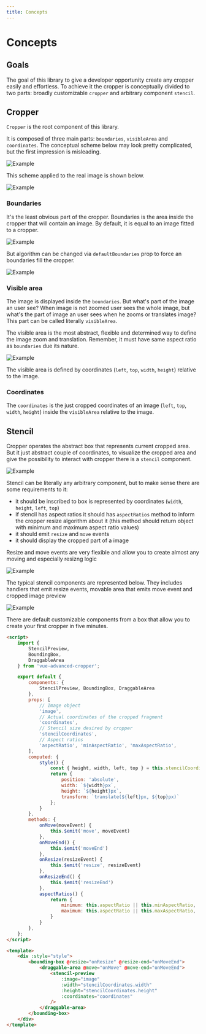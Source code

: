 ```yaml
---
title: Concepts
---
```


# Concepts

## Goals
The goal of this library to give a developer opportunity create any cropper easily and effortless. To achieve it the cropper is conceptually divided to two parts: broadly customizable `cropper` and arbitrary component `stencil`.

## Cropper

`Cropper` is the root component of this library. 

It is composed of three main parts: `boundaries`, `visibleArea` and `coordinates`. The conceptual scheme
below may look pretty complicated, but the first impression is misleading.

![Example](../.vuepress/assets/concepts/example-cropper.svg)

This scheme applied to the real image is shown below.

![Example](../.vuepress/assets/concepts/example-cropper-result.svg)


### Boundaries

It's the least obvious part of the cropper. Boundaries is the area inside the cropper that will contain an image.
By default, it is equal to an image fitted to a cropper.

![Example](../.vuepress/assets/concepts/example-default-boundaries.svg)

But algorithm can be changed via `defaultBoundaries` prop to force an boundaries fill the cropper. 

![Example](../.vuepress/assets/concepts/example-custom-boundaries.svg)

### Visible area

The image is displayed inside the `boundaries`. But what's part of the image an user see? 
When image is not zoomed user sees the whole image, but what's the part of image an user sees when he zooms or translates image? 
This part can be called literally `visibleArea`.

The visible area is the most abstract, flexible and determined way to define the image zoom and translation. Remember,
it must have same aspect ratio as `boundaries` due its nature.

![Example](../.vuepress/assets/concepts/example-visible-area.svg)

The visible area is defined by coordinates (`left`, `top`, `width`, `height`) relative to the image.

### Coordinates

The `coordinates` is the just cropped coordinates of an image (`left`, `top`, `width`, `height`) inside the `visibleArea` relative to the image.


## Stencil

Cropper operates the abstract box that represents current cropped area. But it just abstract couple of coordinates, to visualize the cropped area and give the possibility to interact with cropper there is a `stencil` component.

![Example](../.vuepress/assets/concepts/example-stencil.svg)

Stencil can be literally any arbitrary component, but to make sense there are some requirements to it:
- it should be inscribed to box is represented by coordinates (`width`, `height`, `left`, `top`)
- if stencil has aspect ratios it should has `aspectRatios` method to inform the cropper resize algorithm about it (this method should return object with minimum and maximum aspect ratio values)
- it should emit `resize` and `move` events
- it should display the cropped part of a image

Resize and move events are very flexible and allow you to create almost any moving and especially resizng logic

![Example](../.vuepress/assets/introduction/events.svg)

The typical stencil components are represented below. They includes handlers that emit resize events, movable area that emits move event and cropped image preview

![Example](../.vuepress/assets/home/example-stencil-elements.svg)

There are default customizable components from a box that allow you to create your first cropper in five minutes.

```html
<script>
	import {
		StencilPreview,
		BoundingBox,
		DraggableArea
	} from 'vue-advanced-cropper';

	export default {
		components: {
			StencilPreview, BoundingBox, DraggableArea
		},
		props: [
			// Image object
			'image',
			// Actual coordinates of the cropped fragment
			'coordinates',
			// Stencil size desired by cropper
			'stencilCoordinates',
			// Aspect ratios
			'aspectRatio', 'minAspectRatio', 'maxAspectRatio',
		],
		computed: {
			style() {
				const { height, width, left, top } = this.stencilCoordinates;
				return {
					position: 'absolute',
					width: `${width}px`,
					height: `${height}px`,
					transform: `translate(${left}px, ${top}px)`
				};
			}
		},
		methods: {
			onMove(moveEvent) {
				this.$emit('move', moveEvent)
			},
			onMoveEnd() {
				this.$emit('moveEnd')
			},
			onResize(resizeEvent) {
				this.$emit('resize', resizeEvent)
			},
			onResizeEnd() {
				this.$emit('resizeEnd')
			},
			aspectRatios() {
				return {
					minimum: this.aspectRatio || this.minAspectRatio,
					maximum: this.aspectRatio || this.maxAspectRatio,
				}
			}
		},
	};
</script>

<template>
	<div :style="style">
		<bounding-box @resize="onResize" @resize-end="onMoveEnd">
			<draggable-area @move="onMove" @move-end="onMoveEnd">
				<stencil-preview
					:image="image"
					:width="stencilCoordinates.width"
					:height="stencilCoordinates.height"
					:coordinates="coordinates"
				/>
			</draggable-area>
		</bounding-box>
	</div>
</template>
```

<simplest-stencil-example></simplest-stencil-example>
